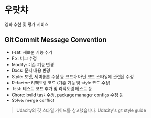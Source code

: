 # 우랏챠

영화 추천 및 평가 서비스

## Git Commit Message Convention

- Feat: 새로운 기능 추가
- Fix: 버그 수정
- Modify: 기존 기능 변경
- Docs: 문서 내용 변경
- Style: 포맷, 세미콜론 수정 등 코드가 아닌 코드 스타일에 관련된 수정
- Refactor: 리팩토링 코드 (기존 기능 및 style 코드 수정)
- Test: 테스트 코드 추가 및 리팩토링 테스트 등
- Chore: build task 수정, package manager configs 수정 등
- Solve: merge conflict

>Udacity의 깃 스타일 가이드를 참고했습니다. Udacity's git style guide

